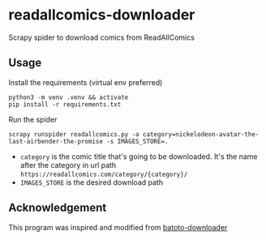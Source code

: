 # readallcomics-downloader

Scrapy spider to download comics from ReadAllComics

## Usage

Install the requirements (virtual env preferred)

```
python3 -m venv .venv && activate
pip install -r requirements.txt
```

Run the spider

```
scrapy runspider readallcomics.py -a category=nickelodeon-avatar-the-last-airbender-the-promise -s IMAGES_STORE=.
```

- `category` is the comic title that's going to be downloaded. It's the name after the category in url path `https://readallcomics.com/category/{category}/`
- `IMAGES_STORE` is the desired download path

## Acknowledgement

This program was inspired and modified from [batoto-downloader](https://github.com/curita/batoto-downloader)
